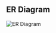 ## ER Diagram
![ER Diagram](https://github.com/ankitrekha01/money/assets/62371794/6d943924-8cf1-4256-abb5-f6220626428c)
